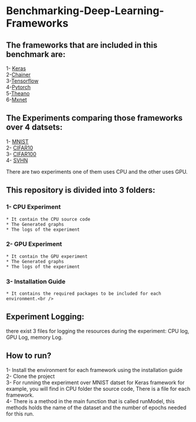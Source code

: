 # Benchmarking-Deep-Learning-Frameworks
## The frameworks that are included in this benchmark are:
  1- [Keras](https://keras.io/)
<br /> 
  2-[Chainer](https://docs.chainer.org/en/stable/glance.html) <br />
  3-[Tensorflow](https://www.tensorflow.org/) <br />
  4-[Pytorch](https://pytorch.org/) <br />
  5-[Theano](http://deeplearning.net/software/theano/) <br />
  6-[Mxnet](https://mxnet.apache.org/) <br />

## The Experiments comparing those frameworks over 4 datsets:
  1- [MNIST](http://yann.lecun.com/exdb/mnist/) <br />
  2- [CIFAR10](https://www.cs.toronto.edu/~kriz/cifar.html) <br />
  3- [CIFAR100](https://www.cs.toronto.edu/~kriz/cifar.html) <br />
  4- [SVHN](http://ufldl.stanford.edu/housenumbers/) <br />

There are two experiments one of them uses CPU and the other uses GPU.

## This repository is divided into 3 folders:
 ### 1- CPU Experiment <br />
    * It contain the CPU source code 
    * The Generated graphs 
    * The logs of the experiment 
       
 ### 2- GPU Experiment <br />
    * It contain the GPU experiment 
    * The Generated graphs 
    * The logs of the experiment 
    
 ### 3- Installation Guide <br />
    * It contains the required packages to be included for each environment.<br />

  
 ## Experiment Logging:
  there exist 3 files for logging the resources during the experiment: CPU log, GPU Log, memory Log.<br />
  
## How to run? 
 1- Install the environment for each framework using the installation  guide <br />
 2- Clone the project <br />
 3- For running the experiment over MNIST datset for Keras framework for example, you will find in CPU folder the source code, There is a file for each framework. <br />
 4- There is a method in the main function that is called runModel, this methods holds the name of the dataset and the number of       epochs needed for this run.
